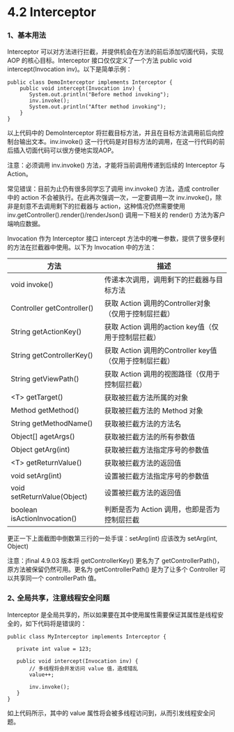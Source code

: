 # 4.2 Interceptor
### 1、基本用法
Interceptor 可以对方法进行拦截，并提供机会在方法的前后添加切面代码，实现 AOP 的核心目标。Interceptor 接口仅仅定义了一个方法 public void intercept(Invocation inv)。以下是简单示例：
```
public class DemoInterceptor implements Interceptor {
    public void intercept(Invocation inv) {
       System.out.println("Before method invoking");
       inv.invoke();
       System.out.println("After method invoking");
    }
}
```
以上代码中的 DemoInterceptor 将拦截目标方法，并且在目标方法调用前后向控制台输出文本。inv.invoke() 这一行代码是对目标方法的调用，在这一行代码的前后插入切面代码可以很方便地实现AOP。

注意：必须调用 inv.invoke() 方法，才能将当前调用传递到后续的 Interceptor 与 Action。



常见错误：目前为止仍有很多同学忘了调用 inv.invoke() 方法，造成 controller 中的 action 不会被执行。在此再次强调一次，一定要调用一次 inv.invoke()，除非是刻意不去调用剩下的拦截器与 action，这种情况仍然需要使用 inv.getController().render()/renderJson() 调用一下相关的 render() 方法为客户端响应数据。



Invocation 作为 Interceptor 接口 intercept 方法中的唯一参数，提供了很多便利的方法在拦截器中使用。以下为 Invocation 中的方法：

|方法	|描述	|
|--	|--	|
|void invoke()	|传递本次调用，调用剩下的拦截器与目标方法	|
|Controller getController()	|获取 Action 调用的Controller对象（仅用于控制层拦截）	|
|String getActionKey()	|获取 Action 调用的action key值（仅用于控制层拦截）	|
|String getControllerKey()	|获取 Action 调用的Controller key值（仅用于控制层拦截）	|
|String getViewPath()	|获取 Action 调用的视图路径（仅用于控制层拦截）	|
|&lt;T&gt; getTarget()	|获取被拦截方法所属的对象	|
|Method getMethod()	|获取被拦截方法的 Method 对象	|
|String getMethodName()	|获取被拦截方法的方法名	|
|Object[] agetArgs()	|获取被拦截方法的所有参数值	|
|Object getArg(int)	|获取被拦截方法指定序号的参数值	|
|&lt;T&gt; getReturnValue()	|获取被拦截方法的返回值	|
|void setArg(int)	|设置被拦截方法指定序号的参数值	|
|void setReturnValue(Object)	|设置被拦截方法的返回值	|
|boolean isActionInvocation()	|判断是否为 Action 调用，也即是否为控制层拦截	|




更正一下上面截图中倒数第三行的一处手误：setArg(int) 应该改为 setArg(int, Object)

   注意：jfinal 4.9.03 版本将 getControllerKey() 更名为了 getControllerPath()，原方法被保留仍然可用。更名为 getControllerPath() 是为了让多个 Controller 可以共享同一个 controllerPath 值。



### 2､ 全局共享，注意线程安全问题
Interceptor 是全局共享的，所以如果要在其中使用属性需要保证其属性是线程安全的，如下代码将是错误的：
```
public class MyInterceptor implements Interceptor {
 
   private int value = 123;
   
   public void intercept(Invocation inv) {
       // 多线程将会并发访问 value 值，造成错乱
       value++;
       
       inv.invoke();
   }
}
```
如上代码所示，其中的 value 属性将会被多线程访问到，从而引发线程安全问题。